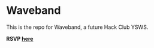 # Waveband

This is the repo for Waveband, a future Hack Club YSWS.

**RSVP [here](https://airtable.com/appgaxO7wo2xGGIir/pag6C6wGzrVLAUJdL/form)**
